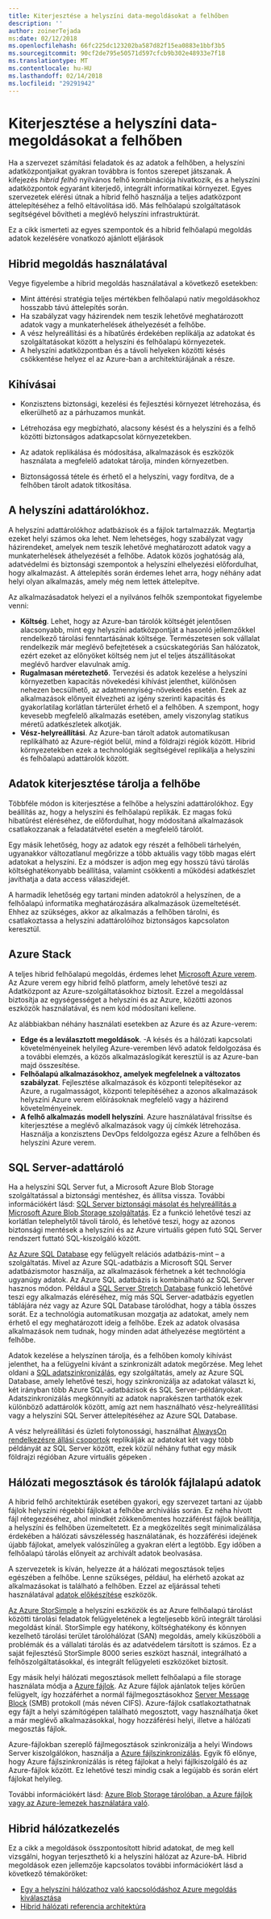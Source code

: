 ```yaml
---
title: Kiterjesztése a helyszíni data-megoldásokat a felhőben
description: ''
author: zoinerTejada
ms:date: 02/12/2018
ms.openlocfilehash: 66fc225dc123202ba587d82f15ea0883e1bbf3b5
ms.sourcegitcommit: 90cf2de795e50571d597cfcb9b302e48933e7f18
ms.translationtype: MT
ms.contentlocale: hu-HU
ms.lasthandoff: 02/14/2018
ms.locfileid: "29291942"
---
```

# <a name="extending-on-premises-data-solutions-to-the-cloud"></a>Kiterjesztése a helyszíni data-megoldásokat a felhőben

Ha a szervezet számítási feladatok és az adatok a felhőben, a helyszíni adatközpontjaikat gyakran továbbra is fontos szerepet játszanak. A kifejezés *hibrid felhő* nyilvános felhő kombinációja hivatkozik, és a helyszíni adatközpontok egyaránt kiterjedő, integrált informatikai környezet. Egyes szervezetek elérési útnak a hibrid felhő használja a teljes adatközpont áttelepítéséhez a felhő eltávolítása idő. Más felhőalapú szolgáltatások segítségével bővítheti a meglévő helyszíni infrastruktúrát. 

Ez a cikk ismerteti az egyes szempontok és a hibrid felhőalapú megoldás adatok kezelésére vonatkozó ajánlott eljárások

## <a name="when-to-use-a-hybrid-solution"></a>Hibrid megoldás használatával

Vegye figyelembe a hibrid megoldás használatával a következő esetekben:

* Mint áttérési stratégia teljes mértékben felhőalapú natív megoldásokhoz hosszabb távú áttelepítés során.
* Ha szabályzat vagy házirendek nem teszik lehetővé meghatározott adatok vagy a munkaterhelések áthelyezését a felhőbe.
* A vész helyreállítási és a hibatűrés érdekében replikálja az adatokat és szolgáltatásokat között a helyszíni és felhőalapú környezetek.
* A helyszíni adatközpontban és a távoli helyeken közötti késés csökkentése helyez el az Azure-ban a architektúrájának a része.

## <a name="challenges"></a>Kihívásai

* Konzisztens biztonsági, kezelési és fejlesztési környezet létrehozása, és elkerülhető az a párhuzamos munkát.

* Létrehozása egy megbízható, alacsony késést és a helyszíni és a felhő közötti biztonságos adatkapcsolat környezetekben.

* Az adatok replikálása és módosítása, alkalmazások és eszközök használata a megfelelő adatokat tárolja, minden környezetben.

* Biztonságossá tétele és érhető el a helyszíni, vagy fordítva, de a felhőben tárolt adatok titkosítása.

## <a name="on-premises-data-stores"></a>A helyszíni adattárolókhoz.

A helyszíni adattárolókhoz adatbázisok és a fájlok tartalmazzák. Megtartja ezeket helyi számos oka lehet. Nem lehetséges, hogy szabályzat vagy házirendeket, amelyek nem teszik lehetővé meghatározott adatok vagy a munkaterhelések áthelyezését a felhőbe. Adatok közös joghatóság alá, adatvédelmi és biztonsági szempontok a helyszíni elhelyezési előfordulhat, hogy alkalmazást. A áttelepítés során érdemes lehet arra, hogy néhány adat helyi olyan alkalmazás, amely még nem lettek áttelepítve.

Az alkalmazásadatok helyezi el a nyilvános felhők szempontokat figyelembe venni:

* **Költség**. Lehet, hogy az Azure-ban tárolók költségét jelentősen alacsonyabb, mint egy helyszíni adatközpontját a hasonló jellemzőkkel rendelkező tárolási fenntartásának költsége. Természetesen sok vállalat rendelkezik már meglévő befejtetések a csúcskategóriás San hálózatok, ezért ezeket az előnyöket költség nem jut el teljes átszállításokat meglévő hardver elavulnak amíg.
* **Rugalmasan méretezhető**. Tervezési és adatok kezelése a helyszíni környezetben kapacitás növekedési kihívást jelenthet, különösen nehezen becsülhető, az adatmennyiség-növekedés esetén. Ezek az alkalmazások előnyeit élvezheti az igény szerinti kapacitás és gyakorlatilag korlátlan tárterület érhető el a felhőben. A szempont, hogy kevesebb megfelelő alkalmazás esetében, amely viszonylag statikus méretű adatkészletek alkotják.
* **Vész-helyreállítási**. Az Azure-ban tárolt adatok automatikusan replikálható az Azure-régiót belül, mind a földrajzi régiók között. Hibrid környezetekben ezek a technológiák segítségével replikálja a helyszíni és felhőalapú adattárolók között.

## <a name="extending-data-stores-to-the-cloud"></a>Adatok kiterjesztése tárolja a felhőbe

Többféle módon is kiterjesztése a felhőbe a helyszíni adattárolókhoz. Egy beállítás az, hogy a helyszíni és felhőalapú replikák. Ez magas fokú hibatűrést eléréséhez, de előfordulhat, hogy módosítaná alkalmazások csatlakozzanak a feladatátvétel esetén a megfelelő tárolót.

Egy másik lehetőség, hogy az adatok egy részét a felhőbeli tárhelyén, ugyanakkor változatlanul megőrizze a több aktuális vagy több magas elért adatokat a helyszíni. Ez a módszer is adjon meg egy hosszú távú tárolás költséghatékonyabb beállítása, valamint csökkenti a működési adatkészlet javíthatja a data access válaszidejét.

A harmadik lehetőség egy tartani minden adatokról a helyszínen, de a felhőalapú informatika meghatározására alkalmazások üzemeltetését. Ehhez az szükséges, akkor az alkalmazás a felhőben tárolni, és csatlakoztassa a helyszíni adattárolóihoz biztonságos kapcsolaton keresztül. 

## <a name="azure-stack"></a>Azure Stack

A teljes hibrid felhőalapú megoldás, érdemes lehet [Microsoft Azure verem](/azure/azure-stack/). Az Azure verem egy hibrid felhő platform, amely lehetővé teszi az Adatközpont az Azure-szolgáltatásokhoz biztosít. Ezzel a megoldással biztosítja az egységességet a helyszíni és az Azure, közötti azonos eszközök használatával, és nem kód módosítani kellene. 

Az alábbiakban néhány használati esetekben az Azure és az Azure-verem:

* **Edge és a leválasztott megoldások**. -A késés és a hálózati kapcsolati követelményeinek helyileg Azure-veremben lévő adatok feldolgozása és a további elemzés, a közös alkalmazáslogikát keresztül is az Azure-ban majd összesítése. 
* **Felhőalapú alkalmazásokhoz, amelyek megfelelnek a változatos szabályzat**. Fejlesztése alkalmazások és központi telepítésekor az Azure, a rugalmasságot, központi telepítéséhez a azonos alkalmazások helyszíni Azure verem előírásoknak megfelelő vagy a házirend követelményeinek.
* **A felhő alkalmazás modell helyszíni**. Azure használatával frissítse és kiterjesztése a meglévő alkalmazások vagy új címkék létrehozása. Használja a konzisztens DevOps feldolgozza egész Azure a felhőben és helyszíni Azure verem.

## <a name="sql-server-data-stores"></a>SQL Server-adattároló

Ha a helyszíni SQL Server fut, a Microsoft Azure Blob Storage szolgáltatással a biztonsági mentéshez, és állítsa vissza. További információkért lásd: [SQL Server biztonsági másolat és helyreállítás a Microsoft Azure Blob Storage szolgáltatás](/sql/relational-databases/backup-restore/sql-server-backup-and-restore-with-microsoft-azure-blob-storage-service). Ez a funkció lehetővé teszi az korlátlan telephelytől távoli tároló, és lehetővé teszi, hogy az azonos biztonsági mentések a helyszíni és az Azure virtuális gépen futó SQL Server rendszert futtató SQL-kiszolgáló között. 

[Az Azure SQL Database](/azure/sql-database/) egy felügyelt relációs adatbázis-mint – a szolgáltatás. Mivel az Azure SQL-adatbázis a Microsoft SQL Server adatbázismotor használja, az alkalmazások férhetnek a két technológia ugyanúgy adatok. Az Azure SQL adatbázis is kombinálható az SQL Server hasznos módon. Például a [SQL Server Stretch Database](/sql/sql-server/stretch-database/stretch-database) funkció lehetővé teszi egy alkalmazás eléréséhez, míg más SQL Server-adatbázis egyetlen táblájára néz vagy az Azure SQL Database tárolódhat, hogy a tábla összes sorát. Ez a technológia automatikusan mozgatja az adatokat, amely nem érhető el egy meghatározott ideig a felhőbe. Ezek az adatok olvasása alkalmazások nem tudnak, hogy minden adat áthelyezése megtörtént a felhőbe.

Adatok kezelése a helyszínen tárolja, és a felhőben komoly kihívást jelenthet, ha a felügyelni kívánt a szinkronizált adatok megőrzése. Meg lehet oldani a [SQL adatszinkronizálás](/azure/sql-database/sql-database-sync-data), egy szolgáltatás, amely az Azure SQL Database, amely lehetővé teszi, hogy szinkronizálja az adatokat választ ki, két irányban több Azure SQL-adatbázisok és SQL Server-példányokat. Adatszinkronizálás megkönnyíti az adatok naprakészen tarthatók ezek különböző adattárolók között, amíg azt nem használható vész-helyreállítási vagy a helyszíni SQL Server áttelepítéséhez az Azure SQL Database.

A vész helyreállítási és üzleti folytonossági, használhat [AlwaysOn rendelkezésre állási csoportok](/sql/database-engine/availability-groups/windows/overview-of-always-on-availability-groups-sql-server) replikálják az adatokat két vagy több példányát az SQL Server között, ezek közül néhány futhat egy másik földrajzi régióban Azure virtuális gépeken .

## <a name="network-shares-and-file-based-data-stores"></a>Hálózati megosztások és tárolók fájlalapú adatok

A hibrid felhő architektúrák esetében gyakori, egy szervezet tartani az újabb fájlok helyszíni régebbi fájlokat a felhőbe archiválás során. Ez néha hívott fájl rétegezéséhez, ahol mindkét zökkenőmentes hozzáférést fájlok beállítja, a helyszíni és felhőben üzemeltetett. Ez a megközelítés segít minimalizálása érdekében a hálózati sávszélesség használatának, és hozzáférési idejének újabb fájlokat, amelyek valószínűleg a gyakran elért a legtöbb. Egy időben a felhőalapú tárolás előnyeit az archivált adatok beolvasása. 

A szervezetek is kíván, helyezze át a hálózati megosztások teljes egészében a felhőbe. Lenne szükséges, például, ha elérhető azokat az alkalmazásokat is található a felhőben. Ezzel az eljárással teheti használatával [adatok előkészítése](../technology-choices/pipeline-orchestration-data-movement.md) eszközök.


[Az Azure StorSimple](/azure/storsimple/) a helyszíni eszközök és az Azure felhőalapú tárolást közötti tárolási feladatok felügyeletének a legteljesebb körű integrált tárolási megoldást kínál. StorSimple egy hatékony, költséghatékony és könnyen kezelhető tárolási terület tárolóhálózat (SAN) megoldás, amely kiküszöböli a problémák és a vállalati tárolás és az adatvédelem társított is számos. Ez a saját fejlesztésű StorSimple 8000 series eszközt használ, integrálható a felhőszolgáltatásokkal, és integrált felügyeleti eszközöket biztosít.

Egy másik helyi hálózati megosztások mellett felhőalapú a file storage használata módja a [Azure fájlok](/azure/storage/files/storage-files-introduction). Az Azure fájlok ajánlatok teljes körűen felügyelt, így hozzáférhet a normál fájlmegosztásokhoz [Server Message Block](https://msdn.microsoft.com/library/windows/desktop/aa365233.aspx?f=255&MSPPError=-2147217396) (SMB) protokoll (más néven CIFS). Azure-fájlok csatlakoztathatnak egy fájlt a helyi számítógépen található megosztott, vagy használhatja őket a már meglévő alkalmazásokkal, hogy hozzáférési helyi, illetve a hálózati megosztás fájlok.

Azure-fájlokban szereplő fájlmegosztások szinkronizálja a helyi Windows Server kiszolgálókon, használja a [Azure fájlszinkronizálás](/azure/storage/files/storage-sync-files-planning). Egyik fő előnye, hogy Azure fájlszinkronizálás is réteg fájlokat a helyi fájlkiszolgáló és az Azure-fájlok között. Ez lehetővé teszi mindig csak a legújabb és során elért fájlokat helyileg. 

További információkért lásd: [Azure Blob Storage tárolóban, a Azure fájlok vagy az Azure-lemezek használatára való](/azure/storage/common/storage-decide-blobs-files-disks).

## <a name="hybrid-networking"></a>Hibrid hálózatkezelés

Ez a cikk a megoldások összpontosított hibrid adatokat, de meg kell vizsgálni, hogyan terjeszthető ki a helyszíni hálózat az Azure-bA. Hibrid megoldások ezen jellemzője kapcsolatos további információkért lásd a következő témaköröket:

- [Egy a helyszíni hálózathoz való kapcsolódáshoz Azure megoldás kiválasztása](../../reference-architectures/hybrid-networking/considerations.md)
- [Hibrid hálózati referencia architektúra](../../reference-architectures/hybrid-networking/index.md)

